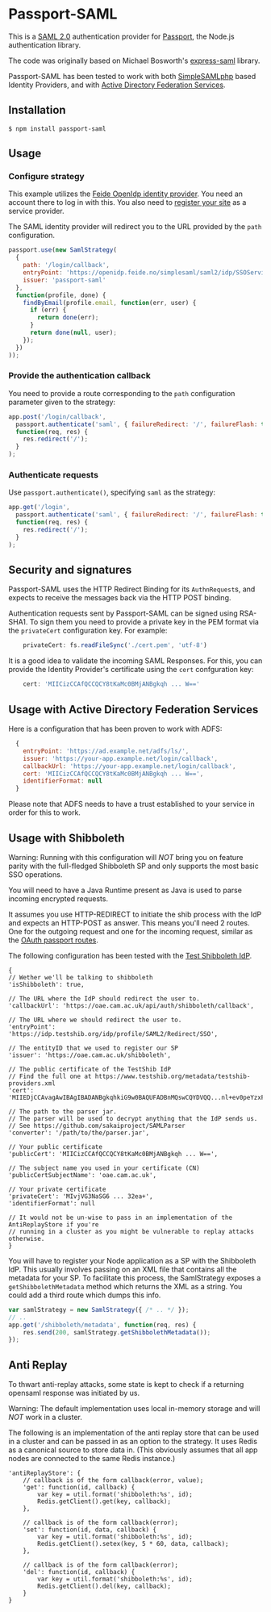 Passport-SAML
=============

This is a [SAML 2.0](http://en.wikipedia.org/wiki/SAML_2.0) authentication provider for [Passport](http://passportjs.org/), the Node.js authentication library.

The code was originally based on Michael Bosworth's [express-saml](https://github.com/bozzltron/express-saml) library.

Passport-SAML has been tested to work with both [SimpleSAMLphp](http://simplesamlphp.org/) based Identity Providers, and with [Active Directory Federation Services](http://en.wikipedia.org/wiki/Active_Directory_Federation_Services).

## Installation

    $ npm install passport-saml

## Usage

### Configure strategy

This example utilizes the [Feide OpenIdp identity provider](https://openidp.feide.no/). You need an account there to log in with this. You also need to [register your site](https://openidp.feide.no/simplesaml/module.php/metaedit/index.php) as a service provider.

The SAML identity provider will redirect you to the URL provided by the `path` configuration.

```javascript
passport.use(new SamlStrategy(
  {
    path: '/login/callback',
    entryPoint: 'https://openidp.feide.no/simplesaml/saml2/idp/SSOService.php',
    issuer: 'passport-saml'
  },
  function(profile, done) {
    findByEmail(profile.email, function(err, user) {
      if (err) {
        return done(err);
      }
      return done(null, user);
    });
  })
));
```

### Provide the authentication callback

You need to provide a route corresponding to the `path` configuration parameter given to the strategy:

```javascript
app.post('/login/callback',
  passport.authenticate('saml', { failureRedirect: '/', failureFlash: true }),
  function(req, res) {
    res.redirect('/');
  }
);
```

### Authenticate requests

Use `passport.authenticate()`, specifying `saml` as the strategy:

```javascript
app.get('/login',
  passport.authenticate('saml', { failureRedirect: '/', failureFlash: true }),
  function(req, res) {
    res.redirect('/');
  }
);
```

## Security and signatures

Passport-SAML uses the HTTP Redirect Binding for its `AuthnRequest`s, and expects to receive the messages back via the HTTP POST binding.

Authentication requests sent by Passport-SAML can be signed using RSA-SHA1. To sign them you need to provide a private key in the PEM format via the `privateCert` configuration key. For example:

```javascript
    privateCert: fs.readFileSync('./cert.pem', 'utf-8')
```

It is a good idea to validate the incoming SAML Responses. For this, you can provide the Identity Provider's certificate using the `cert` confguration key:

```javascript
    cert: 'MIICizCCAfQCCQCY8tKaMc0BMjANBgkqh ... W=='
```

## Usage with Active Directory Federation Services

Here is a configuration that has been proven to work with ADFS:

```javascript
  {
    entryPoint: 'https://ad.example.net/adfs/ls/',
    issuer: 'https://your-app.example.net/login/callback',
    callbackUrl: 'https://your-app.example.net/login/callback',
    cert: 'MIICizCCAfQCCQCY8tKaMc0BMjANBgkqh ... W==',
    identifierFormat: null
  }
```

Please note that ADFS needs to have a trust established to your service in order for this to work.


## Usage with Shibboleth

Warning: Running with this configuration will *NOT* bring you on feature parity with the full-fledged Shibboleth SP and only supports the most basic SSO operations.

You will need to have a Java Runtime present as Java is used to parse incoming encrypted requests.

It assumes you use HTTP-REDIRECT to initiate the shib process with the IdP and expects an HTTP-POST as answer. This means you'll need 2 routes. One for the outgoing request and one for the incoming request, similar as the [OAuth passport routes](http://passportjs.org/guide/oauth/).

The following configuration has been tested with the [Test Shibboleth IdP](http://www.testshib.org).

```
{
// Wether we'll be talking to shibboleth
'isShibboleth': true,

// The URL where the IdP should redirect the user to.
'callbackUrl': 'https://oae.cam.ac.uk/api/auth/shibboleth/callback',

// The URL where we should redirect the user to.
'entryPoint': 'https://idp.testshib.org/idp/profile/SAML2/Redirect/SSO',

// The entityID that we used to register our SP
'issuer': 'https://oae.cam.ac.uk/shibboleth',

// The public certificate of the TestShib IdP
// Find the full one at https://www.testshib.org/metadata/testshib-providers.xml
'cert': 'MIIEDjCCAvagAwIBAgIBADANBgkqhkiG9w0BAQUFADBnMQswCQYDVQQ...nl+ev0peYzxFyF5sQA==',

// The path to the parser jar.
// The parser will be used to decrypt anything that the IdP sends us.
// See https://github.com/sakaiproject/SAMLParser
'converter': '/path/to/the/parser.jar',

// Your public certificate
'publicCert': 'MIICizCCAfQCCQCY8tKaMc0BMjANBgkqh ... W==',

// The subject name you used in your certificate (CN)
'publicCertSubjectName': 'oae.cam.ac.uk',

// Your private certificate
'privateCert': 'MIvjVG3NaSG6 ... 32ea+',
'identifierFormat': null

// It would not be un-wise to pass in an implementation of the AntiReplayStore if you're
// running in a cluster as you might be vulnerable to replay attacks otherwise.
}
```

You will have to register your Node application as a SP with the Shibboleth IdP. This usually involves passing on an XML file that contains all the metadata for your SP. To facilitate this process, the SamlStrategy exposes a `getShibbolethMetadata` method which returns the XML as a string. You could add a third route which dumps this info.

```javascript
var samlStrategy = new SamlStrategy({ /* .. */ });
// ..
app.get('/shibboleth/metadata', function(req, res) {
    res.send(200, samlStrategy.getShibbolethMetadata());
});
```


## Anti Replay

To thwart anti-replay attacks, some state is kept to check if a returning opensaml response was initiated by us.

Warning: The default implementation uses local in-memory storage and will *NOT* work in a cluster.

The following is an implementation of the anti replay store that can be used in a cluster and can be passed in as an option to the strategy. It uses Redis as a canonical source to store data in. (This obviously assumes that all app nodes are connected to the same Redis instance.)

```
'antiReplayStore': {
    // callback is of the form callback(error, value);
    'get': function(id, callback) {
        var key = util.format('shibboleth:%s', id);
        Redis.getClient().get(key, callback);
    },

    // callback is of the form callback(error);
    'set': function(id, data, callback) {
        var key = util.format('shibboleth:%s', id);
        Redis.getClient().setex(key, 5 * 60, data, callback);
    },

    // callback is of the form callback(error);
    'del': function(id, callback) {
        var key = util.format('shibboleth:%s', id);
        Redis.getClient().del(key, callback);
    }
}
```
